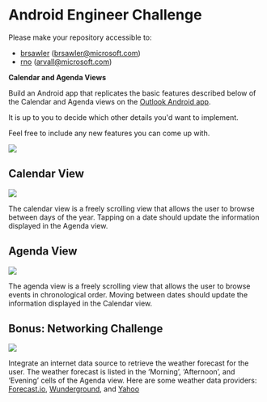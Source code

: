 # Android Engineer Challenge

Please make your repository accessible to:

- [brsawler](https://github.com/brsawler) (brsawler@microsoft.com)
- [rno](https://github.com/rno) (arvall@microsoft.com)

**Calendar and Agenda Views**

Build an Android app that replicates the basic features described below of the Calendar and Agenda views on the [Outlook Android app](https://play.google.com/store/apps/details?id=com.microsoft.office.outlook).

It is up to you to decide which other details you'd want to implement.

Feel free to include any new features you can come up with.

![](https://github.com/outlook/jobs/blob/master/instructions/image/android_01.png)

## Calendar View

![](https://github.com/outlook/jobs/blob/master/instructions/image/android_02.png)

The calendar view is a freely scrolling view that allows the user to browse between days of the year. Tapping on a date should update the information displayed in the Agenda view.

## Agenda View

![](https://github.com/outlook/jobs/blob/master/instructions/image/android_03.png)

The agenda view is a freely scrolling view that allows the user to browse events in chronological order. Moving between dates should update the information displayed in the Calendar view.

## Bonus: Networking Challenge

![](https://github.com/outlook/jobs/blob/master/instructions/image/android_04.png)

Integrate an internet data source to retrieve the weather forecast for the user. The weather forecast is listed in the ‘Morning’, ‘Afternoon’, and ‘Evening’ cells of the Agenda view. Here are some weather data providers: [Forecast.io](https://developer.forecast.io/), [Wunderground](http://www.wunderground.com/weather/api/), and [Yahoo](https://developer.yahoo.com/weather/)

